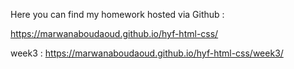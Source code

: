 
Here you can find my homework hosted via Github :


https://marwanaboudaoud.github.io/hyf-html-css/
 
 
 
 
 
 
 
 
 week3 : https://marwanaboudaoud.github.io/hyf-html-css/week3/
